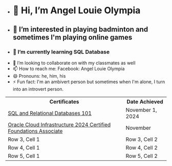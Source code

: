 - <h1>👋 Hi, I’m Angel Louie Olympia</h1>
- <h2>👀 I’m interested in playing badminton and sometimes I'm playing online games</h2>
- <h3>🌱 I’m currently learning SQL Database</h3>
- 💞️ I’m looking to collaborate on with my classmates as well
- 📫 How to reach me: Facebook: Angel Louie Olympia
- 😄 Pronouns: he, him, his
- ⚡ Fun fact: I'm an ambivert person but sometimes when I'm alone, I turn into an introvert person.

<head>
    <meta charset="UTF-8">
    <meta name="viewport" content="width=device-width, initial-scale=1.0">
</head>
<body>
 <table>
        <tr>
            <th> Certificates </th></th>
            <th> Date Achieved </th></th>
        </tr>
        <tr>
            <td> <a href="https://courses.cognitiveclass.ai/certificates/867501e3a62244e5920d28bf78a92f73">  SQL and Relational Databases 101 </a> </td>
            <td>November 1, 2024</td>
        </tr>
        <tr>
            <td><a href="https://catalog-education.oracle.com/ords/certview/sharebadge?id=6A1A39DD504C7F9FE53D9828EC3FB8D276F6A3479368044AA52CA5B4FEE283BC&fbclid=IwY2xjawGzuglleHRuA2FlbQIxMQABHQD-zq8XsvhZ2YZ1pRKIJiOs2g8z6HzJ3EblXr6YThf1GtqVdh_F2bptIw_aem_UCbRomjqnOkjQ3KoIgM78Q"> Oracle Cloud Infrastructure 2024 Certified Foundations Associate </a></td>
            <td>November </td>
        </tr>
        <tr>
            <td>Row 3, Cell 1</td>
            <td>Row 3, Cell 2</td>
        </tr>
        <tr>
            <td>Row 4, Cell 1</td>
            <td>Row 4, Cell 2</td>
        </tr>
        <tr>
            <td>Row 5, Cell 1</td>
            <td>Row 5, Cell 2</td>
        </tr>
    </table>

</body>
</html>



